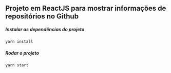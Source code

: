 ## Projeto em ReactJS para mostrar informações de repositórios no Github

##### Instalar as dependências do projeto
`yarn install`

##### Rodar o projeto
`yarn start`
